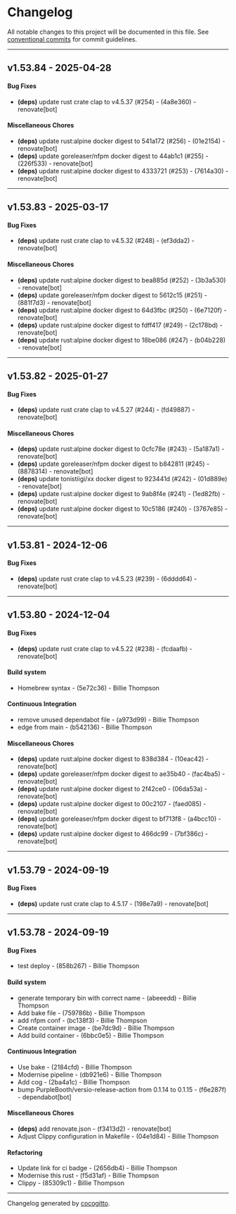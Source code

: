 # Changelog
All notable changes to this project will be documented in this file. See [conventional commits](https://www.conventionalcommits.org/) for commit guidelines.

- - -
## v1.53.84 - 2025-04-28
#### Bug Fixes
- **(deps)** update rust crate clap to v4.5.37 (#254) - (4a8e360) - renovate[bot]
#### Miscellaneous Chores
- **(deps)** update rust:alpine docker digest to 541a172 (#256) - (01e2154) - renovate[bot]
- **(deps)** update goreleaser/nfpm docker digest to 44ab1c1 (#255) - (226f533) - renovate[bot]
- **(deps)** update rust:alpine docker digest to 4333721 (#253) - (7614a30) - renovate[bot]

- - -

## v1.53.83 - 2025-03-17
#### Bug Fixes
- **(deps)** update rust crate clap to v4.5.32 (#248) - (ef3dda2) - renovate[bot]
#### Miscellaneous Chores
- **(deps)** update rust:alpine docker digest to bea885d (#252) - (3b3a530) - renovate[bot]
- **(deps)** update goreleaser/nfpm docker digest to 5612c15 (#251) - (881f7d3) - renovate[bot]
- **(deps)** update rust:alpine docker digest to 64d3fbc (#250) - (6e7120f) - renovate[bot]
- **(deps)** update rust:alpine docker digest to fdff417 (#249) - (2c178bd) - renovate[bot]
- **(deps)** update rust:alpine docker digest to 18be086 (#247) - (b04b228) - renovate[bot]

- - -

## v1.53.82 - 2025-01-27
#### Bug Fixes
- **(deps)** update rust crate clap to v4.5.27 (#244) - (fd49887) - renovate[bot]
#### Miscellaneous Chores
- **(deps)** update rust:alpine docker digest to 0cfc78e (#243) - (5a187a1) - renovate[bot]
- **(deps)** update goreleaser/nfpm docker digest to b842811 (#245) - (8878314) - renovate[bot]
- **(deps)** update tonistiigi/xx docker digest to 923441d (#242) - (01d889e) - renovate[bot]
- **(deps)** update rust:alpine docker digest to 9ab8f4e (#241) - (1ed82fb) - renovate[bot]
- **(deps)** update rust:alpine docker digest to 10c5186 (#240) - (3767e85) - renovate[bot]

- - -

## v1.53.81 - 2024-12-06
#### Bug Fixes
- **(deps)** update rust crate clap to v4.5.23 (#239) - (6dddd64) - renovate[bot]

- - -

## v1.53.80 - 2024-12-04
#### Bug Fixes
- **(deps)** update rust crate clap to v4.5.22 (#238) - (fcdaafb) - renovate[bot]
#### Build system
- Homebrew syntax - (5e72c36) - Billie Thompson
#### Continuous Integration
- remove unused dependabot file - (a973d99) - Billie Thompson
- edge from main - (b542136) - Billie Thompson
#### Miscellaneous Chores
- **(deps)** update rust:alpine docker digest to 838d384 - (10eac42) - renovate[bot]
- **(deps)** update goreleaser/nfpm docker digest to ae35b40 - (fac4ba5) - renovate[bot]
- **(deps)** update rust:alpine docker digest to 2f42ce0 - (06da53a) - renovate[bot]
- **(deps)** update rust:alpine docker digest to 00c2107 - (faed085) - renovate[bot]
- **(deps)** update goreleaser/nfpm docker digest to bf713f8 - (a4bcc10) - renovate[bot]
- **(deps)** update rust:alpine docker digest to 466dc99 - (7bf386c) - renovate[bot]

- - -

## v1.53.79 - 2024-09-19
#### Bug Fixes
- **(deps)** update rust crate clap to 4.5.17 - (198e7a9) - renovate[bot]

- - -

## v1.53.78 - 2024-09-19
#### Bug Fixes
- test deploy - (858b267) - Billie Thompson
#### Build system
- generate temporary bin with correct name - (abeeedd) - Billie Thompson
- Add bake file - (759786b) - Billie Thompson
- add nfpm conf - (bc138f3) - Billie Thompson
- Create container image - (be7dc9d) - Billie Thompson
- Add build container - (6bbc0e5) - Billie Thompson
#### Continuous Integration
- Use bake - (2184cfd) - Billie Thompson
- Modernise pipeline - (db921e6) - Billie Thompson
- Add cog - (2ba4a1c) - Billie Thompson
- bump PurpleBooth/versio-release-action from 0.1.14 to 0.1.15 - (f6e287f) - dependabot[bot]
#### Miscellaneous Chores
- **(deps)** add renovate.json - (f3413d2) - renovate[bot]
- Adjust Clippy configuration in Makefile - (04e1d84) - Billie Thompson
#### Refactoring
- Update link for ci badge - (2656db4) - Billie Thompson
- Modernise this rust - (f5d31af) - Billie Thompson
- Clippy - (85309c1) - Billie Thompson

- - -

Changelog generated by [cocogitto](https://github.com/cocogitto/cocogitto).
